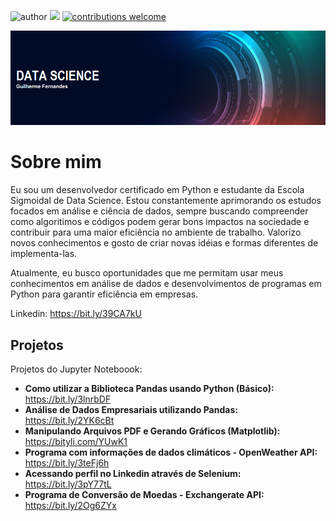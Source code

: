![author](https://img.shields.io/badge/author-Gui_Fernandes-red.svg) [![](https://img.shields.io/badge/python-3.7+-blue.svg)](https://www.python.org/downloads/release/python-365/) [![contributions welcome](https://img.shields.io/badge/contributions-welcome-brightgreen.svg?style=flat)](https://github.com/carlosfab/data_science/issues)

<p align="center">
  <img src="Banner 1.0.png" >
</p>

# Sobre mim

 Eu sou um desenvolvedor certificado em Python e estudante da Escola Sigmoidal de Data Science. Estou constantemente aprimorando os estudos focados em análise e ciência de dados, sempre buscando compreender como algoritimos e códigos podem gerar bons impactos na sociedade e contribuir para uma maior eficiência no ambiente de trabalho. Valorizo novos conhecimentos e gosto de criar novas idéias e formas diferentes de implementa-las.
 
 Atualmente, eu busco oportunidades que me permitam usar meus conhecimentos em análise de dados e desenvolvimentos de programas em Python para garantir eficiência em empresas.

Linkedin: https://bit.ly/39CA7kU

## Projetos
Projetos do Jupyter Noteboook:

* **Como utilizar a Biblioteca Pandas usando Python (Básico):** https://bit.ly/3lnrbDF
* **Análise de Dados Empresariais utilizando Pandas:** https://bit.ly/2YK6cBt
* **Manipulando Arquivos PDF e Gerando Gráficos (Matplotlib):** https://bityli.com/YUwK1
* **Programa com informações de dados climáticos - OpenWeather API:** https://bit.ly/3teFj6h
* **Acessando perfil no Linkedin através de Selenium:** https://bit.ly/3pY77tL
* **Programa de Conversão de Moedas - Exchangerate API:** https://bit.ly/2Og6ZYx


